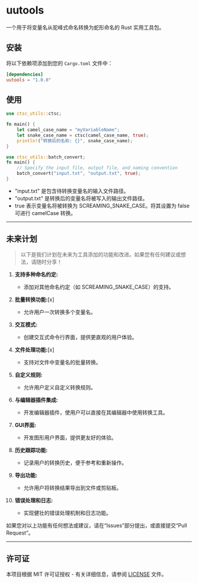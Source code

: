 # uutools

一个用于将变量名从驼峰式命名转换为蛇形命名的 Rust 实用工具包。

## 安装

将以下依赖项添加到您的 `Cargo.toml` 文件中：

```toml
[dependencies]
uutools = "1.0.0"
```

## 使用

```rust
use ctsc_utils::ctsc;

fn main() {
    let camel_case_name = "myVariableName";
    let snake_case_name = ctsc(camel_case_name, true);
    println!("转换后的名称: {}", snake_case_name);
}
```

```rust
use ctsc_utils::batch_convert;
fn main() {
    // Specify the input file, output file, and naming convention
    batch_convert("input.txt", "output.txt", true);
}
```

- "input.txt" 是包含待转换变量名的输入文件路径。
- "output.txt" 是转换后的变量名将被写入的输出文件路径。
- true 表示变量名将被转换为 SCREAMING_SNAKE_CASE。将其设置为 false 可进行 camelCase 转换。

------------------

## 未来计划

> 以下是我们计划在未来为工具添加的功能和改进。如果您有任何建议或想法，请随时分享！

1. **支持多种命名约定:**
   - 添加对其他命名约定（如 SCREAMING_SNAKE_CASE）的支持。

2. **批量转换功能:**[x]
   - 允许用户一次转换多个变量名。

3. **交互模式:**
   - 创建交互式命令行界面，提供更直观的用户体验。

4. **文件处理功能:**[x]
   - 支持对文件中变量名的批量转换。

5. **自定义规则:**
   - 允许用户定义自定义转换规则。

6. **与编辑器插件集成:**
   - 开发编辑器插件，使用户可以直接在其编辑器中使用转换工具。

7. **GUI界面:**
   - 开发图形用户界面，提供更友好的体验。

8. **历史跟踪功能:**
   - 记录用户的转换历史，便于参考和重新操作。

9. **导出功能:**
   - 允许用户将转换结果导出到文件或剪贴板。

10. **错误处理和日志:**
    - 实现健壮的错误处理机制和日志功能。

如果您对以上功能有任何想法或建议，请在“Issues”部分提出，或直接提交“Pull Request”。

----

## 许可证

本项目根据 MIT 许可证授权 - 有关详细信息，请参阅 [LICENSE](https://opensource.org/license/MIT) 文件。